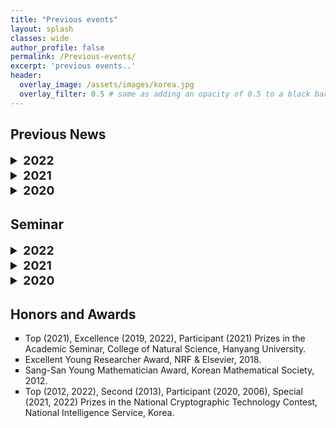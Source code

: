 ```yaml
---
title: "Previous events"
layout: splash
classes: wide
author_profile: false
permalink: /Previous-events/
excerpt: 'previous events..'
header:
  overlay_image: /assets/images/korea.jpg
  overlay_filter: 0.5 # same as adding an opacity of 0.5 to a black background
---
```



## Previous News
<details>
    <summary style="font-size:1.2rem; font-weight:bold;">
            2022
    </summary>
    <ul type="square">
    <li>
        (Dec 10, 2022) Our paper (<A href="https://ieeexplore.ieee.org/stamp/stamp.jsp?tp=&arnumber=9965373">Analysis on Secure Triplet Loss.</A>) is accepted at IEEE Access.
    </li>
    <li>
        (Nov 11, 2022) Bora Jeong visits in the Singapore A*STAR to participate short-term research for top international students during four months. We wish her a successful journey to become good researchers!
    </li>
    <li>
        (Sep 27, 2022) The following paper won the grand prize at "National Cryptographic Technology Contest, 2022".<br>	
<ul type="circle">
    <li>Title : Non-Pairing Sublinear Verifiable Zero-Knowledge Arguments in Discrete Logarithm Setting</li>
    <li>Participant : Hyeonbum Lee (C&A Lab, Hanyang University), Sungwook Kim (Seoul Women's University), and Jae Hong Seo (C&A Lab, Hanyang University)</li></ul>
Congrats Hyeonbum, who was the lead author of this submission.
    </li>
    <li>
        (Sep 27, 2022) The following paper won the special prize at "National Cryptographic Technology Contest, 2022".<br>
<ul type="circle">
    <li>Title : Deep Face Template Protection in the Wild</li>
    <li>Participant : Sunpill Kim (C&A Lab, Hanyang University), Hoyong Shin (Hankuk University of Foreign Studies), and Jae Hong Seo (C&A Lab, Hanyang University)</li></ul>
Congrats Sunpill, who was the lead author of this submission.
    </li>
    <li>
        (Sep 20, 2022) HUCC, Crypto Club of Hanyang University, won an award for excellence (우수상) in "Crypto Analysis Contest, 2022", hosted by Military Crypto Research Center. Congrats two of C&A members, Seunghun Paik and Minsu Kim, who are a leader and a member of HUCC.
    </li>
    <li>
        (Sep 13, 2022) Yunjeong Heo (undergraduate student) joined our Cryptology & Algorithm Lab!
    </li>
    <li>
        (Sep 1, 2022) Hyunjung Son (undergraduate student) joined our Cryptology & Algorithm Lab!
    </li>
    <li>
        (Sep 1, 2022) Hyeonbum Lee and Kyuhwan Lee visit the Data Security and Privacy lab (led by Prof. Taeho Jung) in the CSE at the University of Notre Dame to collaborate with DSP-lab for six months. We wish them a successful journey to become good researchers!
    </li>
    <li>
        (Aug 25, 2022) Our paper (Efficient Zero-Knowledge Arguments in Discrete Logarithm Setting: Sublogarithmic Proof or Sublinear Verifier) is accepted for presentation at the ASIACRYPT 2022.
    </li>  
    <li>
        (Jul 11, 2022) A new project supported by CRYPTOLAB (Title : Development of Encrypted Face Template DB Search Technology) has started.
    </li> 
    <li>
        (Jul 1, 2022) Sangyoon Shin (undergraduate student) joined in our Cryptology & Algorithm Lab!
    </li> 
    <li>
        (Jun 10, 2022) Our paper (Monitoring Provenance of Delegated Personal Data With Blockchain.) is accepted at IEEE Blockchain.
    </li>
    <li>
        (May 1, 2022) Minsu Kim (undergraduate student) and Seongae Baik (undergraduate student) joined in our Cryptology & Algorithm Lab!
    </li>
    <li>
        (May 1, 2022) A new project supported by Institute for Information and Communications Technology Promotion, IITP (Title: "Logging and Zero-knowledge Proof based on Hierarchical Blockchain") has started.
    </li>
    <li>
        (Apr 18, 2022) Our paper (<A href="https://ieeexplore.ieee.org/document/9758733">Bulletproofs+: Shorter Proofs for a Privacy-Enhanced Distributed Ledger.</A>) is accepted at IEEE Access.
    </li>
    <li>
        (Apr 1, 2022) A new project supported by National Security Research Institute, NSR (Title: "Research on the design technology of a cryptographic proof system suitable for Proof-Carrying Data") has started.
    </li>  
    <li>
        (Feb 22, 2022) A new project supported by Korea Institute of Information Security & Crytology, KIISC (Title: "A study on biometric information extraction threats and countermeasures in deep learning-based face recognition system") has started.
    </li>
    <li>
        (Jan 3, 2022) Bora Jeong (undergraduate student) and Seunghun Paik (undergraduate student) joined in our Cryptology & Algorithm Lab!
    </li>  
    </ul>
</details>

<details>
    <summary style="font-size:1.2rem; font-weight:bold;">
            2021
    </summary>
    <ul type="square">
     <li>
        (Dec 8, 2021) Our paper (<A href="https://ieeexplore.ieee.org/document/9638642">Efficient Sum-Check Protocol for Convolution</A>) is accepted at IEEE Access
    </li>
    <li>
        (Nov 29, 2021) Three undergraduate students (Kyuhwan Lee, Dongsu Kim, Chanwoo Hwang) joined our Crypto & Algorithms Lab!
    </li>
    <li>
        (Nov 26, 2021) Taesam Kim (Undergraduate student) and Gyuhwan (Undergraduate student) receive a Top Prize from College of Natural Science (Hanyang University), due to their academic paper entitled "Proof of dot product using ZK-SNARK: Groth16" submitted in Academic Seminar. Congrat. Taesam and Gyuhwan!
    </li>
    <li>
        (Nov 5, 2021) Presentation of research results related to Ironmask at <A href="http://aiassociation.kr/Conference/ConferenceView.asp?AC=0&CODE=CC20210801&B_CATE=BBC1">2021 KAIC Fall Meeting</A>
    </li>
    <li>
        (Oct 1, 2021) Hyeonbum Lee (MS&Ph.D student) will receive a Special Prize from Korea Cryptography Forum, due to his paper entitled "Efficient Zero-Knowledge Argument in Discrete Logarithm Setting: Sublogarithmic Proof or Sublinear Verifier" submitted in National Cryptographic Technology Contest. Congrat. Hyeonbum!
    </li>
    <li>
        A new project (Title: "Secure Multi-party Approximate Computation") has started.    
    </li>
    <li>
        Presentation of research results related to Ironmask at <A href="https://research.samsung.com/sstf">SSTF 2021</A>
        <details>
            <summary>
                (For more information, click the arrow)
            </summary>
            <iframe src="https://www.youtube.com/embed/RDl81Jd83zc?start=15563" width="560" height="315" frameborder="0"> </iframe>
        </details>
    </li>
    <li>
        Seminar on "Secure Computation and Management for Large Scale Data Aggregation" by Prof. <A href="https://sites.nd.edu/taeho-jung/">Tae-Ho Jung</A>
        <details>
            <summary>
                (For more information, click the arrow)
            </summary>
            <img src="{{ site.url }}{{ site.baseurl }}/assets/images/0001.jpg">
        </details>
    </li>
    <li>
        A new project (Title: "Blockchain and Zero Knowledge Proof for Searchable and Privacy-preserving Provenance Logging") has started.    
    </li>
    <li>
        A new project (Title: "Study on Crypto Primitives for SNARK") has started.    
    </li>
    <li>
        A new project (Title: "Research on Incrementally Verifiable Computation Design Technique and Application Method") has started.    
    </li>  
    </ul>
</details>

<details>
    <summary style="font-size:1.2rem; font-weight:bold;">
            2020
    </summary>
    <ul type="square">
    <li>
        Our paper (<A href="https://openaccess.thecvf.com/content/CVPR2021/html/Kim_IronMask_Modular_Architecture_for_Protecting_Deep_Face_Template_CVPR_2021_paper.html">IronMask: Modular Architecture for Protecting Deep Face Template</A>) is accepted at <A href="http://cvpr2021.thecvf.com/">CVPR 2021</A>
    </li>
    <li>
        [<A href="https://eprint.iacr.org/2020/735">Bulletproofs+</A>] Participant Prizes (2020) in the National Cryptographic Technology Contest, National Intelligence Service, Korea.
    </li>  
    </ul>
</details>

## Seminar

<details>
    <summary style="font-size:1.2rem; font-weight:bold;">
        2022
    </summary>
    <ol>
    <details> 
    <summary style="font-size:1rem; font-weight:bold;">
        Deep Learning
    </summary>
        <style type="text/css">
   .tg  {border-collapse:collapse;border-color:#93a1a1;border-spacing:0;}
    .tg td{background-color:#fdf6e3;border-color:#93a1a1;border-style:solid;border-width:1px;color:#002b36;
      font-family:Arial, sans-serif;font-size:14px;overflow:hidden;padding:10px 5px;word-break:normal;}
    .tg th{background-color:#657b83;border-color:#93a1a1;border-style:solid;border-width:1px;color:#fdf6e3;
      font-family:Arial, sans-serif;font-size:14px;font-weight:normal;overflow:hidden;padding:10px 5px;word-break:normal;}
    .tg .tg-c3ow{border-color:inherit;text-align:center;vertical-align:middle}
    .tg .tg-5jts{border-color:inherit;font-size:18px;text-align:center;vertical-align:top}
    </style>
    <table class="tg" style="undefined;table-layout: fixed; width: 1082px">
    <colgroup>
    <col style="width: 70px">
    <col style="width: 100px">
    <col style="width: 77px">
    <col style="width: 110px">
    <col style="width: 640px">
    </colgroup>
    <thead>
      <tr>
        <th class="tg-5jts" colspan="5">Seminar Schedule - Deep Learning Paper</th>
      </tr>
    </thead>
    <tbody>
      <tr>
        <td class="tg-c3ow">Date</td>
        <td class="tg-c3ow">Time</td>
        <td class="tg-c3ow">Place</td>
        <td class="tg-c3ow">Presenter</td>
        <td class="tg-c3ow">Topic</td>
      </tr>
      <tr>
        <td class="tg-c3ow" rowspan="3">1/7</td>
        <td class="tg-c3ow" rowspan="3">10:00AM</td>
        <td class="tg-c3ow" rowspan="3">701</td>
        <td class="tg-c3ow" rowspan="3">Bora</td>
        <td class="tg-c3ow"><A href="https://arxiv.org/pdf/1706.03762.pdf">Attention is All You Need</A></td>
      </tr>
      <tr>
        <td class="tg-c3ow"><A href="https://arxiv.org/pdf/2010.11929.pdf">An Image is Worth 16x16 Words: Transformers for Image Recognition at Scale</A></td>
      </tr>
      <tr>
        <td class="tg-c3ow"><A href="https://arxiv.org/pdf/2106.04803.pdf">CoAtNet: Marrying Convolution and Attention for All Data Sizes</A></td>
      </tr>  
      <tr>
        <td class="tg-c3ow" rowspan="3">1/13</td>
        <td class="tg-c3ow" rowspan="3">10:00AM</td>
        <td class="tg-c3ow" rowspan="3">701</td>
        <td class="tg-c3ow" rowspan="3">Chanwoo</td>
        <td class="tg-c3ow"><A href="https://arxiv.org/pdf/1911.01840.pdf">Who is Real Bob? Adversarial Attacks on Speaker Recognition Systems</A></td>
      </tr>
      <tr>
        <td class="tg-c3ow"><A href="https://arxiv.org/pdf/2106.14290.pdf">Darker than Black-Box: Face Reconstruction from Similarity Queries</A></td>
      </tr>
      <tr>
        <td class="tg-c3ow"><A href="https://arxiv.org/pdf/2104.02239.pdf">IronMask: Modular Architecture for Protecting Deep Face Template</A></td>
      </tr> 
      <tr>
        <td class="tg-c3ow">1/20</td>
        <td class="tg-c3ow">10:00AM</td>
        <td class="tg-c3ow">701</td>
        <td class="tg-c3ow">Dongsu</td>
        <td class="tg-c3ow"><A href="https://thesai.org/Downloads/Volume12No4/Paper_36-PlexNet_An_Ensemble_of_Deep_Neural_Networks.pdf">PlexNet: An Ensemble of Deep Neural Networks for Biometric Template Protection</A></td>
      </tr>  
      <tr>
        <td class="tg-c3ow">1/27</td>
        <td class="tg-c3ow">10:00AM</td>
        <td class="tg-c3ow">701</td>
        <td class="tg-c3ow">Bora</td>
        <td class="tg-c3ow"><A href="https://web.fe.up.pt/~jsc/publications/journals/2021JoaoPintoTBIOM.pdf">Secure Triplet Loss: Achieving Cancelability and Non-Linkability in End-to-End Deep Biometrics</A></td>
      </tr>
      <tr>
        <td class="tg-c3ow">2/3</td>
        <td class="tg-c3ow">10:00AM</td>
        <td class="tg-c3ow">701</td>
        <td class="tg-c3ow">Chanwoo</td>
        <td class="tg-c3ow"><A href="https://ieeexplore.ieee.org/stamp/stamp.jsp?tp=&arnumber=9118594">Deep Index-of-Maximum Hashing for Face Template Protection</A></td>
      </tr> 
      <tr>
        <td class="tg-c3ow">2/10</td>
        <td class="tg-c3ow">10:00AM</td>
        <td class="tg-c3ow">701</td>
        <td class="tg-c3ow">Seunghun</td>
        <td class="tg-c3ow"><A href="https://dl.acm.org/doi/pdf/10.1145/3442198">Secure Chaff-less Fuzzy Vault for Face Identification Systems</A></td>
      </tr>
      <tr>
        <td class="tg-c3ow">7/6</td>
        <td class="tg-c3ow">10:00AM</td>
        <td class="tg-c3ow">702</td>
        <td class="tg-c3ow">Seunghun</td>
        <td class="tg-c3ow"><A href="https://arxiv.org/pdf/2011.10650.pdf">Very Deep VAES Generalize Autogregressive Models and can outperform them on images</A></td>
      </tr>
      <tr>
        <td class="tg-c3ow">7/13</td>
        <td class="tg-c3ow">10:00AM</td>
        <td class="tg-c3ow">702</td>
        <td class="tg-c3ow">Bora</td>
        <td class="tg-c3ow"><A href="https://arxiv.org/pdf/2108.01513.pdf">Sphereface2 : Binary Classification Is All You Need for Deep Face Recognition</A></td>
      </tr>
      <tr>
        <td class="tg-c3ow">7/20</td>
        <td class="tg-c3ow">11:00AM</td>
        <td class="tg-c3ow">702</td>
        <td class="tg-c3ow">Dongsu</td>
        <td class="tg-c3ow"><A href="https://openaccess.thecvf.com/content/CVPR2021/papers/Deng_Variational_Prototype_Learning_for_Deep_Face_Recognition_CVPR_2021_paper.pdf">Variational Prototype Learning for Deep Face Recognition</A></td>
      </tr>
      <tr>
        <td class="tg-c3ow">7/27</td>
        <td class="tg-c3ow">10:00AM</td>
        <td class="tg-c3ow">702</td>
        <td class="tg-c3ow">Chanwoo</td>
        <td class="tg-c3ow"><A href="https://openaccess.thecvf.com/content_CVPR_2019/papers/Cubuk_AutoAugment_Learning_Augmentation_Strategies_From_Data_CVPR_2019_paper.pdf">AutoAugment : Learning Augmentation Strategies from Data</A></td>
      </tr>
      <tr>
        <td class="tg-c3ow">8/3</td>
        <td class="tg-c3ow">10:00AM</td>
        <td class="tg-c3ow">702</td>
        <td class="tg-c3ow">Sunpil</td>
        <td class="tg-c3ow"><A href="https://arxiv.org/pdf/2201.06945.pdf">It’s All in the Head : Representation Knowledge Distillation through Classifier Sharing</A></td>
      </tr>
      <tr>
        <td class="tg-c3ow">8/17</td>
        <td class="tg-c3ow">10:00AM</td>
        <td class="tg-c3ow">702</td>
        <td class="tg-c3ow">Seunghun</td>
        <td class="tg-c3ow"><A href="https://proceedings.neurips.cc/paper/2020/file/4c5bcfec8584af0d967f1ab10179ca4b-Paper.pdf">Denoising diffusion probabilistic models</A></td>
      </tr>
      <tr>
        <td class="tg-c3ow">9/16</td>
        <td class="tg-c3ow">11:00AM</td>
        <td class="tg-c3ow">751</td>
        <td class="tg-c3ow">Bora</td>
        <td class="tg-c3ow"><A href="https://arxiv.org/pdf/2208.00214.pdf"> Towards Privacy-Preserving, Real-Time and Lossless Feature Matching</A></td>
      </tr>
    </tbody>
    </table>  
    </details>
    </ol>
   <ol>
    <details>
    <summary style="font-size:1rem; font-weight:bold;">
        Modern Cryptography
    </summary>
      <style type="text/css">
   .tg  {border-collapse:collapse;border-color:#93a1a1;border-spacing:0;}
    .tg td{background-color:#fdf6e3;border-color:#93a1a1;border-style:solid;border-width:1px;color:#002b36;
      font-family:Arial, sans-serif;font-size:14px;overflow:hidden;padding:10px 5px;word-break:normal;}
    .tg th{background-color:#657b83;border-color:#93a1a1;border-style:solid;border-width:1px;color:#fdf6e3;
      font-family:Arial, sans-serif;font-size:14px;font-weight:normal;overflow:hidden;padding:10px 5px;word-break:normal;}
    .tg .tg-c3ow{border-color:inherit;text-align:center;vertical-align:middle}
    .tg .tg-5jts{border-color:inherit;font-size:18px;text-align:center;vertical-align:top}
    </style>
    <table class="tg" style="undefined;table-layout: fixed; width: 1082px">
    <colgroup>
    <col style="width: 70px">
    <col style="width: 100px">
    <col style="width: 77px">
    <col style="width: 110px">
    <col style="width: 640px">
    </colgroup>
    <thead>
      <tr>
        <th class="tg-5jts" colspan="5">Seminar Schedule - Modern Cryptography</th>
      </tr>
    </thead>
    <tbody>
      <tr>
        <td class="tg-c3ow">Date</td>
        <td class="tg-c3ow">Time</td>
        <td class="tg-c3ow">Place</td>
        <td class="tg-c3ow">Presenter</td>
        <td class="tg-c3ow">Topic</td>
      </tr>      
      <tr>
        <td class="tg-c3ow">9/20</td>
        <td class="tg-c3ow">05:30PM</td>
        <td class="tg-c3ow">740</td>
        <td class="tg-c3ow">Bora</td>
        <td class="tg-c3ow">Ch.2 Perfectly Secret Encryption</td>
      </tr>
      <tr>
        <td class="tg-c3ow">9/27</td>
        <td class="tg-c3ow">05:30PM</td>
        <td class="tg-c3ow">740</td>
        <td class="tg-c3ow">All Member</td>
        <td class="tg-c3ow">Remaining Part of Ch.2 & Ch.2 Exercise</td>
      </tr>      
    </tbody>
    </table>
    </details>
    </ol> 
    <ol>
    <details>
    <summary style="font-size:1rem; font-weight:bold;">
        Proof-Carrying Data
    </summary>
      <style type="text/css">
   .tg  {border-collapse:collapse;border-color:#93a1a1;border-spacing:0;}
    .tg td{background-color:#fdf6e3;border-color:#93a1a1;border-style:solid;border-width:1px;color:#002b36;
      font-family:Arial, sans-serif;font-size:14px;overflow:hidden;padding:10px 5px;word-break:normal;}
    .tg th{background-color:#657b83;border-color:#93a1a1;border-style:solid;border-width:1px;color:#fdf6e3;
      font-family:Arial, sans-serif;font-size:14px;font-weight:normal;overflow:hidden;padding:10px 5px;word-break:normal;}
    .tg .tg-c3ow{border-color:inherit;text-align:center;vertical-align:middle}
    .tg .tg-5jts{border-color:inherit;font-size:18px;text-align:center;vertical-align:top}
    </style>
    <table class="tg" style="undefined;table-layout: fixed; width: 1082px">
    <colgroup>
    <col style="width: 70px">
    <col style="width: 100px">
    <col style="width: 77px">
    <col style="width: 110px">
    <col style="width: 640px">
    </colgroup>
    <thead>
      <tr>
        <th class="tg-5jts" colspan="5">Seminar Schedule - Proof-Carrying Data</th>
      </tr>
    </thead>
    <tbody>
      <tr>
        <td class="tg-c3ow">Date</td>
        <td class="tg-c3ow">Time</td>
        <td class="tg-c3ow">Place</td>
        <td class="tg-c3ow">Presenter</td>
        <td class="tg-c3ow">Topic</td>
      </tr>      
      <tr>
        <td class="tg-c3ow">6/30</td>
        <td class="tg-c3ow">04:00PM</td>
        <td class="tg-c3ow">702</td>
        <td class="tg-c3ow">Hyeonbum</td>
        <td class="tg-c3ow"><A href="https://eprint.iacr.org/2020/1618.pdf">Proof-Carrying Data without Succinct Arguments</A></td>
      </tr>
      <tr>
        <td class="tg-c3ow">7/14</td>
        <td class="tg-c3ow">04:00PM</td>
        <td class="tg-c3ow">701</td>
        <td class="tg-c3ow">Hyeonbum</td>
        <td class="tg-c3ow">Research topic : sublinear decidable accumulator scheme</td>
      </tr>
      <tr>
        <td class="tg-c3ow">7/21</td>
        <td class="tg-c3ow">04:00PM</td>
        <td class="tg-c3ow">702</td>
        <td class="tg-c3ow">Hyeonbum</td>
        <td class="tg-c3ow"><A href="https://eprint.iacr.org/2020/1618.pdf">Proof-Carrying Data without Succinct Arguments</A></td>
      </tr>
      <tr>
        <td class="tg-c3ow">8/8</td>
        <td class="tg-c3ow">02:00PM</td>
        <td class="tg-c3ow">702</td>
        <td class="tg-c3ow">Hyeonbum</td>
        <td class="tg-c3ow"><A href="https://eprint.iacr.org/2020/1536.pdf">Halo Infinite : Proof-Carrying Data from Additive Polynomial Commitments</A></td>
      </tr>
    </tbody>
    </table>
    </details>
    </ol>   
    <ol>
    <details>
    <summary style="font-size:1rem; font-weight:bold;">
        Zero Knowledge Proof
    </summary>
      <style type="text/css">
   .tg  {border-collapse:collapse;border-color:#93a1a1;border-spacing:0;}
    .tg td{background-color:#fdf6e3;border-color:#93a1a1;border-style:solid;border-width:1px;color:#002b36;
      font-family:Arial, sans-serif;font-size:14px;overflow:hidden;padding:10px 5px;word-break:normal;}
    .tg th{background-color:#657b83;border-color:#93a1a1;border-style:solid;border-width:1px;color:#fdf6e3;
      font-family:Arial, sans-serif;font-size:14px;font-weight:normal;overflow:hidden;padding:10px 5px;word-break:normal;}
    .tg .tg-c3ow{border-color:inherit;text-align:center;vertical-align:middle}
    .tg .tg-5jts{border-color:inherit;font-size:18px;text-align:center;vertical-align:top}
    </style>
    <table class="tg" style="undefined;table-layout: fixed; width: 1082px">
    <colgroup>
    <col style="width: 70px">
    <col style="width: 100px">
    <col style="width: 77px">
    <col style="width: 110px">
    <col style="width: 640px">
    </colgroup>
    <thead>
      <tr>
        <th class="tg-5jts" colspan="5">Seminar Schedule - Zero Knowledge Proof</th>
      </tr>
    </thead>
    <tbody>
      <tr>
        <td class="tg-c3ow">Date</td>
        <td class="tg-c3ow">Time</td>
        <td class="tg-c3ow">Place</td>
        <td class="tg-c3ow">Presenter</td>
        <td class="tg-c3ow">Topic</td>
      </tr>      
      <tr>
        <td class="tg-c3ow">7/5</td>
        <td class="tg-c3ow">04:00PM</td>
        <td class="tg-c3ow">740</td>
        <td class="tg-c3ow">Kyuhwan</td>
        <td class="tg-c3ow">F-S transformation</td>
      </tr>
      <tr>
        <td class="tg-c3ow">7/12</td>
        <td class="tg-c3ow">04:00PM</td>
        <td class="tg-c3ow">740</td>
        <td class="tg-c3ow">Kyuhwan</td>
        <td class="tg-c3ow">Front end : Program2circuit</td>
      </tr>
      <tr>
        <td class="tg-c3ow">7/19</td>
        <td class="tg-c3ow">04:00PM</td>
        <td class="tg-c3ow">740</td>
        <td class="tg-c3ow">Kyuhwan</td>
        <td class="tg-c3ow">Program2circuit Sumcheck</td>
      </tr>
    </tbody>
    </table>
    </details>
    </ol>  
</details>


<details>
    <summary style="font-size:1.2rem; font-weight:bold;">
        2021
    </summary>
        <style type="text/css">
    .tg  {border-collapse:collapse;border-color:#93a1a1;border-spacing:0;}
    .tg td{background-color:#fdf6e3;border-color:#93a1a1;border-style:solid;border-width:1px;color:#002b36;
      font-family:Arial, sans-serif;font-size:14px;overflow:hidden;padding:10px 5px;word-break:normal;}
    .tg th{background-color:#657b83;border-color:#93a1a1;border-style:solid;border-width:1px;color:#fdf6e3;
      font-family:Arial, sans-serif;font-size:14px;font-weight:normal;overflow:hidden;padding:10px 5px;word-break:normal;}
    .tg .tg-c3ow{border-color:inherit;text-align:center;vertical-align:top}
    .tg .tg-7jts{border-color:inherit;font-size:18px;text-align:center;vertical-align:top}
    </style>
    <table class="tg" style="undefined;table-layout: fixed; width: 1082px">
    <colgroup>
    <col style="width: 82px">
    <col style="width: 131px">
    <col style="width: 72px">
    <col style="width: 297px">
    <col style="width: 131px">
    <col style="width: 72px">
    <col style="width: 297px">
    </colgroup>
    <thead>
      <tr>
        <th class="tg-7jts" colspan="7">Seminar Schedule</th>
      </tr>
    </thead>
    <tbody>
      <tr>
        <td class="tg-c3ow">Date</td>
        <td class="tg-c3ow">Place(10:00 AM)</td>
        <td class="tg-c3ow">Presenter</td>
        <td class="tg-c3ow">Topic</td>
        <td class="tg-c3ow">Place(2:00 PM)</td>
        <td class="tg-c3ow">Presenter</td>
        <td class="tg-c3ow">Topic</td>
      </tr>
      <tr>
        <td class="tg-c3ow">1/7</td>
        <td class="tg-c3ow"><A href="https://zoom.us/j/91625915128#success">Zoom Link</A></td>
        <td class="tg-c3ow">주찬양</td>
        <td class="tg-c3ow"><A href="https://papers.nips.cc/paper/2017/file/6048ff4e8cb07aa60b6777b6f7384d52-Paper.pdf">SafetyNets</A></td>
         <td class="tg-c3ow"></td>
        <td class="tg-c3ow">N/A</td>
        <td class="tg-c3ow">N/A</td>
      </tr>
      <tr>
        <td class="tg-c3ow">1/21</td>
        <td class="tg-c3ow">자연과학관 702호</td>
        <td class="tg-c3ow">김선필</td>
        <td class="tg-c3ow"><A href="https://iacr.org/archive/tcc2008/49480001/49480001.pdf">Incrementally Verifiable Computation</A></td>
        <td class="tg-c3ow"></td>
        <td class="tg-c3ow">N/A</td>
        <td class="tg-c3ow">N/A</td>
      </tr>  
      <tr>
        <td class="tg-c3ow">1/28</td>
        <td class="tg-c3ow"><A href="https://us02web.zoom.us/j/86870082959">Zoom Link</A></td>
        <td class="tg-c3ow">이현범</td>
        <td class="tg-c3ow">Inception</td>
        <td class="tg-c3ow"></td>
        <td class="tg-c3ow">N/A</td>
        <td class="tg-c3ow">N/A</td>
      </tr>  
      <tr>
        <td class="tg-c3ow">2/4</td>
        <td class="tg-c3ow"><A href="https://us02web.zoom.us/j/6830970476">Zoom Link</A></td>
        <td class="tg-c3ow">정희원</td>
        <td class="tg-c3ow">Privacy-preserving decentralized exchange</td>
        <td class="tg-c3ow"></td>
        <td class="tg-c3ow">N/A</td>
        <td class="tg-c3ow">N/A</td>
      </tr>  
      <tr>
        <td class="tg-c3ow">7/2</td>
        <td class="tg-c3ow">자연과학관 707호</td>
        <td class="tg-c3ow">FR Team</td>
        <td class="tg-c3ow">Face Recognition</td>
        <td class="tg-c3ow"></td>
        <td class="tg-c3ow">N/A</td>
        <td class="tg-c3ow">N/A</td>
      </tr>
      <tr>
        <td class="tg-c3ow">7/12</td>
        <td class="tg-c3ow"><A href="https://us02web.zoom.us/j/87310910372">Zoom Link</A></td>
        <td class="tg-c3ow">FR Team</td>
        <td class="tg-c3ow"><A href="https://openaccess.thecvf.com/content/CVPR2021/papers/Meng_MagFace_A_Universal_Representation_for_Face_Recognition_and_Quality_Assessment_CVPR_2021_paper.pdf">MagFace: A Universal Representation for Face Recognition and Quality Assessment</A></td>
        <td class="tg-c3ow"></td>
        <td class="tg-c3ow">N/A</td>
        <td class="tg-c3ow">N/A</td>
      </tr> 
      <tr>
        <td class="tg-c3ow">7/16</td>
        <td class="tg-c3ow"><A href="https://us02web.zoom.us/j/87310910372">Zoom Link</A></td>
        <td class="tg-c3ow">FR Team</td>
        <td class="tg-c3ow"><A href="https://arxiv.org/pdf/2010.05222.pdf">Partial FC: Training 10 Million Identities on a Single Machine</A></td>
        <td class="tg-c3ow"></td>
        <td class="tg-c3ow">N/A</td>
        <td class="tg-c3ow">N/A</td>
      </tr> 
    </tbody>
    </table>      
</details>

<details>
    <summary style="font-size:1.2rem; font-weight:bold;">
        2020
    </summary>
        <style type="text/css">
    .tg  {border-collapse:collapse;border-color:#93a1a1;border-spacing:0;}
    .tg td{background-color:#fdf6e3;border-color:#93a1a1;border-style:solid;border-width:1px;color:#002b36;
      font-family:Arial, sans-serif;font-size:14px;overflow:hidden;padding:10px 5px;word-break:normal;}
    .tg th{background-color:#657b83;border-color:#93a1a1;border-style:solid;border-width:1px;color:#fdf6e3;
      font-family:Arial, sans-serif;font-size:14px;font-weight:normal;overflow:hidden;padding:10px 5px;word-break:normal;}
    .tg .tg-c3ow{border-color:inherit;text-align:center;vertical-align:top}
    .tg .tg-7jts{border-color:inherit;font-size:18px;text-align:center;vertical-align:top}
    </style>
    <table class="tg" style="undefined;table-layout: fixed; width: 1082px">
    <colgroup>
    <col style="width: 82px">
    <col style="width: 131px">
    <col style="width: 72px">
    <col style="width: 297px">
    <col style="width: 131px">
    <col style="width: 72px">
    <col style="width: 297px">
    </colgroup>
    <thead>
      <tr>
        <th class="tg-7jts" colspan="7">Seminar Schedule</th>
      </tr>
    </thead>
    <tbody>
      <tr>
        <td class="tg-c3ow">Date</td>
        <td class="tg-c3ow">Place(10:00 AM)</td>
        <td class="tg-c3ow">Presenter</td>
        <td class="tg-c3ow">Topic</td>
        <td class="tg-c3ow">Place(2:00 PM)</td>
        <td class="tg-c3ow">Presenter</td>
        <td class="tg-c3ow">Topic</td>
      </tr>
      <tr>
        <td class="tg-c3ow">6/25/2020</td>
        <td class="tg-c3ow"></td>
        <td class="tg-c3ow">N/A</td>
        <td class="tg-c3ow">N/A</td>
        <td class="tg-c3ow">자연과학관 702호</td>
        <td class="tg-c3ow">정희원</td>
          <td class="tg-c3ow"><A href="https://scalingbitcoin.org/papers/mimblewimble.pdf">Mimblewimble</A> &amp; <A href="https://eprint.iacr.org/2019/191.pdf">Zether</A></td>
      </tr>
      <tr>
        <td class="tg-c3ow">7/9/2020</td>
        <td class="tg-c3ow">자연과학관 702호</td>
        <td class="tg-c3ow">김선필</td>
        <td class="tg-c3ow">zkRollup</td>
        <td class="tg-c3ow">자연과학관 702호</td>
        <td class="tg-c3ow">주찬양</td>
          <td class="tg-c3ow"><A href="http://citeseerx.ist.psu.edu/viewdoc/download?doi=10.1.1.217.4200&rep=rep1&type=pdf">GKR</A></td>
      </tr>
      <tr>
        <td class="tg-c3ow">7/16/2020</td>
        <td class="tg-c3ow">자연과학관 702호</td>
        <td class="tg-c3ow">김동영</td>
          <td class="tg-c3ow">Interoperability(<A href="https://eprint.iacr.org/2020/433.pdf">zkrelay)</A></td>
        <td class="tg-c3ow">자연과학관 702호</td>
        <td class="tg-c3ow">이현범</td>
          <td class="tg-c3ow"><A href="https://eprint.iacr.org/2019/099.pdf">Sonic</A></td>
      </tr>
      <tr>
        <td class="tg-c3ow">7/23/2020</td>
        <td class="tg-c3ow">자연과학관 702호</td>
        <td class="tg-c3ow">김동영</td>
          <td class="tg-c3ow">Interoperability(<A href="https://eprint.iacr.org/2018/1239.pdf">Proof-of-Stake Sidechains</A>)</td>
        <td class="tg-c3ow">자연과학관 702호</td>
        <td class="tg-c3ow">정희원</td>
          <td class="tg-c3ow">Interoperability (<A href="https://arxiv.org/pdf/2002.01847.pdf">Zendoo</A>+alpha)</td>
      </tr>
      <tr>
        <td class="tg-c3ow">7/30/2020</td>
        <td class="tg-c3ow">자연과학관 702호</td>
        <td class="tg-c3ow">서재홍</td>
        <td class="tg-c3ow">Inception</td>
        <td class="tg-c3ow"></td>
        <td class="tg-c3ow">N/A</td>
        <td class="tg-c3ow">N/A</td>
      </tr>
      <tr>
        <td class="tg-c3ow">8/6/2020</td>
        <td class="tg-c3ow">자연과학관 702호</td>
        <td class="tg-c3ow">김동우</td>
          <td class="tg-c3ow"><A href="https://eprint.iacr.org/2019/142.pdf">LegoSNARK</A></td>
        <td class="tg-c3ow">자연과학관 702호</td>
        <td class="tg-c3ow">이현범</td>
          <td class="tg-c3ow"><A href="https://eprint.iacr.org/2019/1229.pdf">Supersonic</A></td>
      </tr>
      <tr>
        <td class="tg-c3ow">8/13/2020</td>
        <td class="tg-c3ow">자연과학관 702호</td>
        <td class="tg-c3ow">김지승</td>
          <td class="tg-c3ow"><A href="https://eprint.iacr.org/2018/601.pdf">VDF</A></td>
        <td class="tg-c3ow">자연과학관 702호</td>
        <td class="tg-c3ow">김선필</td>
          <td class="tg-c3ow"><A href="https://eprint.iacr.org/2019/953.pdf">Plonk</A></td>
      </tr>
      <tr>
        <td class="tg-c3ow">10/19/2020</td>
        <td class="tg-c3ow"></td>
        <td class="tg-c3ow">N/A</td>
        <td class="tg-c3ow">N/A</td>
        <td class="tg-c3ow">자연과학관 751호</td>
        <td class="tg-c3ow">주찬양</td>
          <td class="tg-c3ow"><A href="https://eprint.iacr.org/2019/1482.pdf">Virgo</A></td>
      </tr>
      <tr>
        <td class="tg-c3ow">10/26/2020</td>
        <td class="tg-c3ow">자연과학관 751호</td>
        <td class="tg-c3ow">손용하</td>
          <td class="tg-c3ow"><A href="https://eprint.iacr.org/2018/1188.pdf">Accumulator</A></td>
        <td class="tg-c3ow">자연과학관 751호</td>
        <td class="tg-c3ow">김창진</td>
          <td class="tg-c3ow"><A href="https://eprint.iacr.org/2016/260.pdf">Groth16</A></td>
      </tr>
      <tr>
        <td class="tg-c3ow">11/5/2020</td>
        <td class="tg-c3ow"></td>
        <td class="tg-c3ow">N/A</td>
        <td class="tg-c3ow">N/A</td>
        <td class="tg-c3ow">자연과학관 746호</td>
        <td class="tg-c3ow">김창진</td>
          <td class="tg-c3ow"><A href="https://eprint.iacr.org/2016/260.pdf">Groth16</A></td>
      </tr>
      <tr>
        <td class="tg-c3ow">11/9/2020</td>
        <td class="tg-c3ow">자연과학관 751호</td>
        <td class="tg-c3ow">김선필</td>
          <td class="tg-c3ow"><A href="https://eprint.iacr.org/2019/1177.pdf">Inner Pairing Product</A></td>
        <td class="tg-c3ow">자연과학관 751호</td>
        <td class="tg-c3ow">이현범</td>
          <td class="tg-c3ow"><A href="https://eprint.iacr.org/2020/1274.pdf">Dory</A> &amp; <A href="https://eprint.iacr.org/2020/1275.pdf">Kopis</A></td>
      </tr>
      <tr>
        <td class="tg-c3ow">11/16/2020</td>
        <td class="tg-c3ow">자연과학관 751호</td>
        <td class="tg-c3ow">이현범</td>
        <td class="tg-c3ow"><A href="https://eprint.iacr.org/2020/1274.pdf">Dory</A> &amp; <A href="https://eprint.iacr.org/2020/1275.pdf">Kopis</A></td>
        <td class="tg-c3ow">자연과학관 751호</td>
        <td class="tg-c3ow">김동우</td>
        <td class="tg-c3ow">Verifiable Computation on Encrypted Data</td>
      </tr>
      <tr>
        <td class="tg-c3ow">11/19/2020</td>
        <td class="tg-c3ow"></td>
        <td class="tg-c3ow">N/A</td>
        <td class="tg-c3ow">N/A</td>
        <td class="tg-c3ow">자연과학관 751호</td>
        <td class="tg-c3ow">김지승</td>
        <td class="tg-c3ow">Cryptanalysis of LPN</td>
      </tr>
      <tr>
        <td class="tg-c3ow">12/10/2020</td>
        <td class="tg-c3ow"></td>
        <td class="tg-c3ow">N/A</td>
        <td class="tg-c3ow">N/A</td>
        <td class="tg-c3ow">자연과학관 751호</td>
        <td class="tg-c3ow">김선필</td>
        <td class="tg-c3ow"><A href="https://eprint.iacr.org/2020/1274.pdf">Dory</A></td>
      </tr>
      <tr>
        <td class="tg-c3ow">12/24/2020</td>
        <td class="tg-c3ow"></td>
        <td class="tg-c3ow">N/A</td>
        <td class="tg-c3ow">N/A</td>
        <td class="tg-c3ow">자연과학관 751호</td>
        <td class="tg-c3ow">서재홍</td>
        <td class="tg-c3ow"><A href="https://eprint.iacr.org/2020/1274.pdf">Dory</A> &amp; Inception</td>
      </tr>  
    </tbody>
    </table>

</details>
        


## Honors and Awards

<ul type="square">
    <li>
        Top (2021), Excellence (2019, 2022), Participant (2021) Prizes in the Academic Seminar, College of Natural Science, Hanyang University.
    </li>
    <li>
        Excellent Young Researcher Award, NRF & Elsevier, 2018.
    </li>
    <li>
        Sang-San Young Mathematician Award, Korean Mathematical Society, 2012. 
    </li>
    <li>
        Top (2012, 2022), Second (2013), Participant (2020, 2006), Special (2021, 2022) Prizes in the National Cryptographic Technology Contest, National Intelligence Service, Korea.
    </li>
</ul>
